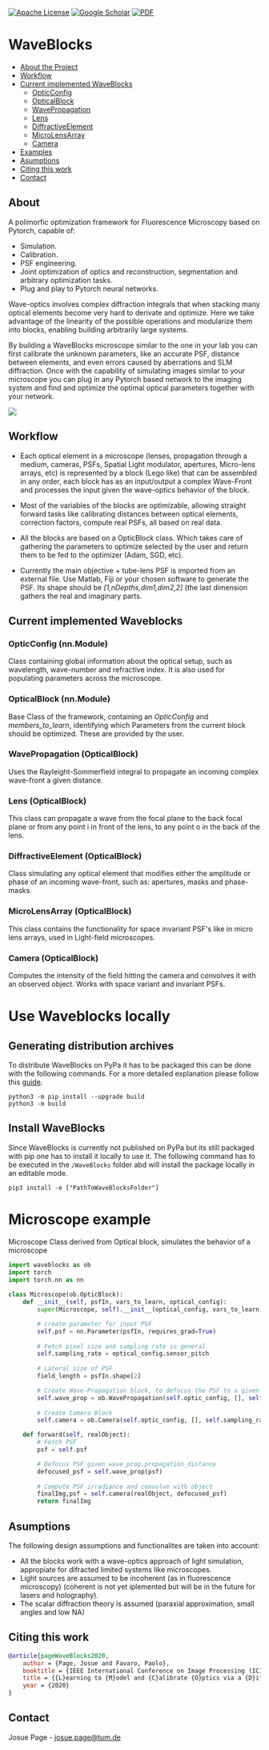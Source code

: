 [![Apache License][license-shield]][license-url]
[![Google Scholar][gs-shield]][gs-url]
[![PDF][arxiv-shield]][arxiv-url]

# WaveBlocks

* [About the Project](#about)
* [Workflow](#workflow)
* [Current implemented WaveBlocks](#current-implemented-waveblocks)
  * [OpticConfig](#opticconfig)
  * [OpticalBlock](#opticalblock)
  * [WavePropagation](#wavepropagation)
  * [Lens](#lens)
  * [DiffractiveElement](#diffractiveelement)
  * [MicroLensArray](#microlensarray)
  * [Camera](#camera)
* [Examples](#microscope-example)
* [Asumptions](#asumptions)
* [Citing this work](#citing-this-work)
* [Contact](#contact)

## About
A polimorfic optimization framework for Fluorescence Microscopy based on Pytorch, capable of:
* Simulation.
* Calibration.
* PSF engineering.
* Joint optimization of optics and reconstruction, segmentation and arbitrary optimization tasks.
* Plug and play to Pytorch neural networks.

Wave-optics involves complex diffraction integrals that when stacking many optical elements become very hard to derivate and optimize. Here we take advantage of the linearity of the possible operations and modularize them into blocks, enabling building arbitrarily large systems.

By building a WaveBlocks microscope similar to the one in your lab you can first calibrate the unknown parameters, like an accurate PSF, distance between elements, and even errors caused by aberrations and SLM diffraction. Once with the capability of simulating images similar to your microscope you can plug in any Pytorch based network to the imaging system and find and optimize the optimal optical parameters together with your network.

<img src="images/WBMicro_img.jpg">

## Workflow
* Each optical element in a microscope (lenses, propagation through a medium, cameras, PSFs, Spatial Light modulator, apertures, Micro-lens arrays, etc) is represented by a block (Lego like) that can be assembled in any order, each block has as an input/output a complex Wave-Front and processes the input given the wave-optics behavior of the block.

* Most of the variables of the blocks are optimizable, allowing straight forward tasks like calibrating distances between optical elements, correction factors, compute real PSFs, all based on real data. 

* All the blocks are based on a OpticBlock class. Which takes care of gathering the parameters to optimize selected by the user and return them to be fed to the optimizer (Adam, SGD, etc).

* Currently the main objective + tube-lens PSF is imported from an external file. Use Matlab, Fiji or your chosen software to generate the PSF. Its shape should be *[1,nDepths,dim1,dim2,2]* (the last dimension gathers the real and imaginary parts.

## Current implemented Waveblocks
### OpticConfig (nn.Module)
Class containing global information about the optical setup, such as wavelength, wave-number and refractive index. It is also used for populating parameters across the microscope.
    
### OpticalBlock (nn.Module)
Base Class of the framework, containing an *OpticConfig* and *members_to_learn*, identifying which Parameters from the current block should be optimized. These are provided by the user.
### WavePropagation (OpticalBlock)
Uses the Rayleight-Sommerfield integral to propagate an incoming complex wave-front a given distance.
### Lens (OpticalBlock)
This class can propagate a wave from the focal plane to the back focal plane or from any point i in front of the lens, to any point o in the back of the lens.
### DiffractiveElement (OpticalBlock)
Class simulating any optical element that modifies either the amplitude or phase of an incoming wave-front, such as: apertures, masks and phase-masks.
### MicroLensArray (OpticalBlock)
This class contains the functionality for space invariant PSF's like in micro lens arrays, used in Light-field microscopes.
### Camera (OpticalBlock)
Computes the intensity of the field hitting the camera and convolves it with an observed object. Works with space variant and invariant PSFs.

# Use Waveblocks locally
## Generating distribution archives
To distribute WaveBlocks on PyPa it has to be packaged this can be done with the following commands. For a more detailed explanation please follow this [guide](https://packaging.python.org/tutorials/packaging-projects/).
```
python3 -m pip install --upgrade build
python3 -m build
```

## Install WaveBlocks
Since WaveBlocks is currently not published on PyPa but its still packaged with pip one has to install it locally to use it. The following command has to be executed in the `/WaveBlocks` folder abd will install the package locally in an editable mode.  
```
pip3 install -e ["PathToWaveBlocksFolder"]
```

# Microscope example
Microscope Class derived from Optical block, simulates the behavior of a microscope
```python
import waveblocks as ob
import torch
import torch.nn as nn
    
class Microscope(ob.OpticBlock):
    def __init__(self, psfIn, vars_to_learn, optical_config):
        super(Microscope, self).__init__(optical_config, vars_to_learn)

        # create parameter for input PSF
        self.psf = nn.Parameter(psfIn, requires_grad=True)
        
        # Fetch pixel size and sampling rate in general
        self.sampling_rate = optical_config.sensor_pitch
        
        # Lateral size of PSF
        field_length = psfIn.shape[2]

        # Create Wave-Propagation block, to defocus the PSF to a given depth
        self.wave_prop = ob.WavePropagation(self.optic_config, [], self.sampling_rate, optical_config.minDefocus, field_length)
        
        # Create Camera Block
        self.camera = ob.Camera(self.optic_config, [], self.sampling_rate)

    def forward(self, realObject):
        # Fetch PSF
        psf = self.psf

        # Defocus PSF given wave_prop.propagation_distance
        defocused_psf = self.wave_prop(psf)
        
        # Compute PSF irradiance and convolve with object
        finalImg,psf = self.camera(realObject, defocused_psf)
        return finalImg
```

## Asumptions
The following design assumptions and functionalites are taken into account:
* All the blocks work with a wave-optics approach of light simulation, appropiate for difracted limited systems like microscopes.
* Light sources are assumed to be incoherent (as in fluorescence microscopy) (coherent is not yet iplemented but will be in the future for lasers and holography).
* The scalar diffraction theory is assumed (paraxial approximation, small angles and low NA)

## Citing this work
```bibtex
@article{pageWaveBlocks2020,
    author = {Page, Josue and Favaro, Paolo},
    booktitle = {IEEE International Conference on Image Processing (ICIP)},
    title = {{L}earning to {M}odel and {C}alibrate {O}ptics via a {D}ifferentiable {W}ave {O}ptics {S}imulator},
    year = {2020}
}
```
## Contact
Josue Page - josue.page@tum.de

[forks-shield]: https://img.shields.io/github/forks/othneildrew/Best-README-Template.svg?style=flat-square
[forks-url]: https://github.com/pvjosue/WaveBlocks/network/members
[stars-shield]: https://img.shields.io/github/stars/othneildrew/Best-README-Template.svg?style=flat-square
[stars-url]: https://github.com/pvjosue/WaveBlocks/stargazers
[issues-shield]: https://img.shields.io/github/issues/othneildrew/Best-README-Template.svg?style=flat-square
[issues-url]: https://github.com/pvjosue/WaveBlocks/issues
[license-shield]: https://img.shields.io/github/license/othneildrew/Best-README-Template.svg?style=flat-square
[license-url]: https://github.com/pvjosue/WaveBlocks/blob/master/LICENSE
[gs-shield]: https://img.shields.io/badge/-GoogleScholar-black.svg?style=flat-square&logo=google-scholar&colorB=555
[gs-url]: https://scholar.google.com/citations?user=5WfCRjQAAAAJ&hl=en
[product-screenshot]: images/screenshot.png
[arxiv-shield]: https://img.shields.io/badge/-PDF-black.svg?style=flat-square&logo=arXiv&colorB=555
[arxiv-url]: https://arxiv.org/abs/2005.08562

